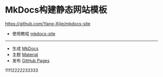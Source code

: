 # MkDocs构建静态网站模板

<https://github.com/Yang-Xijie/mkdocs-site>

- 使用教程 [mkdocs-site](https://yang-xijie.github.io/BLOG/Markdown/mkdocs-site/)

---

- 生成 [MkDocs](https://www.mkdocs.org) 
- 主题 [Material](https://github.com/squidfunk/mkdocs-material)
- 发布 [GitHub Pages](https://yang-xijie.github.io/BLOG/Markdown/github-pages/) 


11112222233333